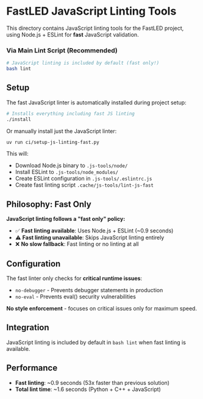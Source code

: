 # FastLED JavaScript Linting Tools

This directory contains JavaScript linting tools for the FastLED project, using Node.js + ESLint for **fast** JavaScript validation.


### Via Main Lint Script (Recommended)

```bash
# JavaScript linting is included by default (fast only!)
bash lint
```

## Setup

The fast JavaScript linter is automatically installed during project setup:

```bash
# Installs everything including fast JS linting
./install
```

Or manually install just the JavaScript linter:

```bash
uv run ci/setup-js-linting-fast.py
```

This will:
- Download Node.js binary to `.js-tools/node/`
- Install ESLint to `.js-tools/node_modules/`
- Create ESLint configuration in `.js-tools/.eslintrc.js`
- Create fast linting script `.cache/js-tools/lint-js-fast`

## Philosophy: Fast Only

**JavaScript linting follows a "fast only" policy:**
- ✅ **Fast linting available**: Uses Node.js + ESLint (~0.9 seconds)
- ⚠️ **Fast linting unavailable**: Skips JavaScript linting entirely
- ❌ **No slow fallback**: Fast linting or no linting at all

## Configuration

The fast linter only checks for **critical runtime issues**:
- `no-debugger` - Prevents debugger statements in production
- `no-eval` - Prevents eval() security vulnerabilities

**No style enforcement** - focuses on critical issues only for maximum speed.

## Integration

JavaScript linting is included by default in `bash lint` when fast linting is available.

## Performance

- **Fast linting**: ~0.9 seconds (53x faster than previous solution)
- **Total lint time**: ~1.6 seconds (Python + C++ + JavaScript)
